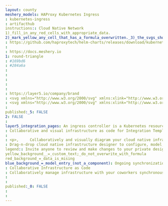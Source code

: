 ```yaml
---
layout: county 
meshery_models: HAProxy Kubernetes Ingress
: kubernetes-ingress
: artifacthub
instructions:: Cloud Native Network
1)_fill_in_any_red_cells_with_appropriate_data.
2)_mark_yellow_any_cell_that_has_a_formula_overwritten._3)_the_svgs_shouldn't_have_xml_header_they_are_added_programmatically_through_workflows: Service Proxy
: https://github.com/haproxytech/helm-charts/releases/download/kubernetes-ingress-1.32.1/kubernetes-ingress-1.32.1.tgz
: 
: https://docs.meshery.io
1: round-triangle
: #169bd6
: #284a6a
: 
: 
: 
: 
: 
: https://layer5.io/company/brand
: <svg xmlns="http://www.w3.org/2000/svg" xmlns:xlink="http://www.w3.org/1999/xlink" width="64" height="64"><style><![CDATA[.H{stroke-miterlimit:10}]]></style><g fill="none" class="H"><g stroke="#284a6a"><path d="M31.973 23.69l-6.65-7.518" stroke-width=".26"/><path d="M11 17.908l5.205 7.6" stroke-width=".13"/><g stroke-width=".26"><path d="M31.973 23.7l6.578-7.6m1.374 15.987l7.807-6.578m-7.807 6.568l7.807 6.867m-9.108 8.676l-6.65-7.373m-6.65 7.373l6.65-7.373m-15.76-1.592l7.518-6.578m-7.517-6.58l7.518 6.578m8.24-8.386l-15.76 1.807m15.76-1.806l15.76 1.807"/><path d="M39.925 32.077L38.55 16.1m1.375 15.977l-1.3 15.542"/><path d="M47.732 38.944l-15.76 1.3m-15.758-1.59l15.76 1.6"/><path d="M25.323 47.62l-1.6-15.542m1.6-15.905l-1.6 15.903"/></g><g stroke-width=".13"><path d="M8.985 27.522l7.23-2.024m1.517-14.746l7.6 5.422m1.726-8.82l-1.735 8.82m1.735-8.82L38.55 16.1"/><path d="M36.816 7.354L38.55 16.1m7.592-5.348l-7.6 5.35m14.395 1.806L38.55 16.1m9.182 9.398l5.205-7.6m-5.205 7.6l7.373 2.024"/><path d="M47.732 25.498l7.23 10.988M36.816 7.354l-11.494 8.82"/><path d="M47.732 25.498l-1.6-14.747m1.6 28.193l7.23-2.458"/><path d="M47.732 38.944l7.373-11.422m-7.373 11.422l5.205 7.012m-5.205-7.012l-1.6 14.168m-7.508-5.492l7.518 5.494"/><path d="M38.624 47.62l14.313-1.663M38.624 47.62L36.9 56.5m1.724-8.88L27.058 56.5m-1.735-8.88l1.735 8.9"/><path d="M25.323 47.62L36.9 56.5m-11.567-8.88l-7.6 5.494m7.6-5.494L11 46.028m5.214-7.373L11 46.028"/><path d="M16.214 38.655l1.518 14.458m-1.518-14.458l-7.3-2.24m7.3-10.917l-7.3 10.916"/><path d="M16.214 38.655l-7.23-11.132m8.748-16.77L16.214 25.5"/><path d="M11 17.908l14.313-1.735"/></g></g><g stroke="#24405d" stroke-width=".101"><path d="M17.732 10.752L12.166 8.15m5.566 2.602L17.3 4.68m9.758 2.674L17.3 4.68"/><path d="M27.058 7.354l-4.193-5.132m4.193 5.132L28.792 1.2m-11.06 9.552l5.132-8.53m13.952 5.132L28.792 1.2"/><path d="M36.816 7.354L35 .993m-7.952 6.36L35 .993m1.816 6.36l4.193-5.132m5.133 8.53L41 2.222"/><path d="M46.142 10.752l.506-6.072m-9.832 2.674l9.83-2.675m-.504 6.073l5.7-2.892m-5.7 2.892l9.903 1.518"/><path d="M52.937 17.908l3.108-5.638m-3.108 5.638L51.852 7.86m1.085 10.048l6.506-.506m-6.506.506l8.9 5.06"/><path d="M55.105 27.522l4.337-10.12m-4.337 10.12l6.723-4.554m-6.723 4.554l7.518 1.518m-7.663 7.446l7.663-7.446"/><path d="M54.96 36.486l7.88-1.446m-7.735-7.518l7.735 7.518m-7.88 1.446l6.723 4.482m-8.746 4.988l8.747-4.988"/><path d="M52.937 45.956l6.434.65m-4.4-10.12l4.4 10.12m-6.424-.65l3.036 5.7m-3.036-5.7l-1.157 9.976"/><path d="M51.78 55.932l-5.638-2.82m0 0l.434 6.3m-.434-6.3l9.83-1.446m-9.83 1.446L41 61.787"/><path d="M36.9 56.5l4.1 5.277M36.9 56.5l9.687 2.892M36.9 56.5L35 63.006m1.9-6.506l-8.096 6.506"/><path d="M27.058 56.5l1.735 6.506M27.058 56.5L35 63.006M27.058 56.5l-4.12 5.277m-5.206-8.665l5.205 8.675"/><path d="M27.058 56.5l-9.83 3.036m.504-6.424l-.506 6.434m.506-6.434l-5.638 3.108M11 46.028l1.084 10.193"/><path d="M17.732 53.112L7.83 51.74M11 46.028l-3.18 5.7m3.18-5.7l-6.506.65m6.506-.65L2.046 41.04m6.867-4.626L2.046 41.04m6.867-4.626L1.106 35.04"/><path d="M8.913 36.414l-4.4 10.265m4.472-19.157l-7.88 7.518"/><path d="M8.913 36.414L1.106 29.04m7.88-1.518L2.263 23.04"/><path d="M8.985 27.522l-7.88 1.518m7.88-1.518l-4.482-10.12"/><path d="M11 17.908l-6.506-.506m6.506.506L2.263 23.04M11 17.908L7.9 12.56m3.1 5.348l1.157-9.76"/><path d="M17.732 10.752L7.9 12.56"/></g></g><path d="M19.862 35.835l.053-7.6 7.605.053-.053 7.6zm8.228-8.372l.053-7.6 7.605.053-.053 7.6zm-.002 16.67l.053-7.6 7.605.053-.053 7.6zm8.3-8.37l.053-7.6 7.605.053-.053 7.6z" fill="#256ea5"/><path d="M35.95 18.744l.037-5.277 5.3.037-.037 5.277zm-13.25-.001l.037-5.277 5.3.037L28 18.78zm-9.172 9.4l.037-5.277 5.3.037-.037 5.277zM13.522 41.4l.055-5.277 5.298.055-.055 5.277zm31.598-.1l.037-5.277 5.3.037-.037 5.277zm.107-13.12l.055-5.277 5.298.055-.055 5.277z" fill="#3378bc"/><path d="M9.233 19.63l.024-3.47 3.463.024-.024 3.47zm6.77-7.062l.024-3.47 3.463.024-.024 3.47zm9.32-3.493l.024-3.47 3.463.024-.024 3.47zM7.194 29.24l.024-3.47 3.44.024-.024 3.47zm43.993-13.032l3.47-.024.024 3.463-3.47.024zm-6.773-7.18l3.47-.024.024 3.463-3.47.024zm-9.35-3.406l3.47-.024.024 3.463-3.47.024zm18.14 20.186l3.47-.024.024 3.463-3.47.024z" fill="#169bd6"/><path d="M22.627 50.4l.037-5.277 5.3.037-.037 5.277zm13.25 0l.037-5.277 5.3.037-.037 5.277z" fill="#3378bc"/><path d="M51.164 47.73l.024-3.47 3.463.024-.024 3.47zm-6.698 7.134l.024-3.47 3.463.024-.024 3.47zm-9.32 3.42l.024-3.47 3.463.024-.024 3.47zM53.202 38.12l.024-3.47 3.463.024-.024 3.47zM9.24 44.26l3.47-.024.024 3.463-3.47.024zm6.772 7.108l3.47-.024.024 3.463-3.47.024zm9.276 3.405l3.47-.024.024 3.463-3.47.024zM7.22 34.66l3.47-.024.024 3.463-3.47.024z" fill="#169bd6"/><g fill="#00a8da"><use xlink:href="#B" x="47.244" y="9.319"/><use xlink:href="#B" x="49.718" y="14.997"/><use xlink:href="#B" x="43.896" y="4.295"/><use xlink:href="#B"/><use xlink:href="#B" x="-10.993" y="20.964"/><use xlink:href="#B" x="39.674" y="0.001"/><use xlink:href="#B" x="-9.9" y="14.995"/><use xlink:href="#B" x="10.772" y="-5.823"/><use xlink:href="#B" x="-7.572" y="9.317"/><use xlink:href="#B" x="-4.15" y="4.223"/><path d="M16.33 3.73l1.88-.013.013 1.916-1.88.013zM27.942.034l1.88-.013.013 1.916-1.88.013z"/><use xlink:href="#B" x="34.577" y="-3.348"/><use xlink:href="#B" x="50.666" y="20.893"/><path d="M34.057 1.88L34.07 0l1.916.013-.013 1.88z"/><use xlink:href="#B" x="28.827" y="-5.896"/><use xlink:href="#B" x="39.672" y="47.9"/><use xlink:href="#B" x="50.666" y="26.935"/><use xlink:href="#B" x="-0.002" y="47.899"/><use xlink:href="#B" x="49.718" y="32.987"/><use xlink:href="#B" x="28.825" y="53.797"/><use xlink:href="#B" x="47.243" y="38.655"/><use xlink:href="#B" x="43.895" y="43.751"/><path d="M45.7 58.534l1.88-.013.013 1.916-1.88.013zm-11.542 3.55l1.88-.013.013 1.916-1.88.013z"/><use xlink:href="#B" x="5.167" y="51.467"/><use xlink:href="#B" x="-7.645" y="38.581"/><use xlink:href="#B" x="-9.902" y="32.977"/><use xlink:href="#B" x="-4.225" y="43.749"/><use xlink:href="#B" x="-10.993" y="26.934"/><use xlink:href="#B" x="16.814" y="54.961"/><use xlink:href="#B" x="10.7" y="53.723"/></g><defs ><path id="B" d="M11.2 9.013l.013-1.88 1.916.013-.013 1.88z"/></defs></svg>
: <svg xmlns="http://www.w3.org/2000/svg" xmlns:xlink="http://www.w3.org/1999/xlink" width="64" height="64"><style><![CDATA[.H{stroke-miterlimit:10}]]></style><g fill="none" class="H"><g stroke="#fff"><path d="M31.973 23.69l-6.65-7.518" stroke-width=".26"/><path d="M11 17.908l5.205 7.6" stroke-width=".13"/><g stroke-width=".26"><path d="M31.973 23.7l6.578-7.6m1.374 15.987l7.807-6.578m-7.807 6.568l7.807 6.867m-9.108 8.676l-6.65-7.373m-6.65 7.373l6.65-7.373m-15.76-1.592l7.518-6.578m-7.517-6.58l7.518 6.578m8.24-8.386l-15.76 1.807m15.76-1.806l15.76 1.807"/><path d="M39.925 32.077L38.55 16.1m1.375 15.977l-1.3 15.542"/><path d="M47.732 38.944l-15.76 1.3m-15.758-1.59l15.76 1.6"/><path d="M25.323 47.62l-1.6-15.542m1.6-15.905l-1.6 15.903"/></g><g stroke-width=".13"><path d="M8.985 27.522l7.23-2.024m1.517-14.746l7.6 5.422m1.726-8.82l-1.735 8.82m1.735-8.82L38.55 16.1"/><path d="M36.816 7.354L38.55 16.1m7.592-5.348l-7.6 5.35m14.395 1.806L38.55 16.1m9.182 9.398l5.205-7.6m-5.205 7.6l7.373 2.024"/><path d="M47.732 25.498l7.23 10.988M36.816 7.354l-11.494 8.82"/><path d="M47.732 25.498l-1.6-14.747m1.6 28.193l7.23-2.458"/><path d="M47.732 38.944l7.373-11.422m-7.373 11.422l5.205 7.012m-5.205-7.012l-1.6 14.168m-7.508-5.492l7.518 5.494"/><path d="M38.624 47.62l14.313-1.663M38.624 47.62L36.9 56.5m1.724-8.88L27.058 56.5m-1.735-8.88l1.735 8.9"/><path d="M25.323 47.62L36.9 56.5m-11.567-8.88l-7.6 5.494m7.6-5.494L11 46.028m5.214-7.373L11 46.028"/><path d="M16.214 38.655l1.518 14.458m-1.518-14.458l-7.3-2.24m7.3-10.917l-7.3 10.916"/><path d="M16.214 38.655l-7.23-11.132m8.748-16.77L16.214 25.5"/><path d="M11 17.908l14.313-1.735"/></g></g><g stroke="#fff" stroke-width=".101"><path d="M17.732 10.752L12.166 8.15m5.566 2.602L17.3 4.68m9.758 2.674L17.3 4.68"/><path d="M27.058 7.354l-4.193-5.132m4.193 5.132L28.792 1.2m-11.06 9.552l5.132-8.53m13.952 5.132L28.792 1.2"/><path d="M36.816 7.354L35 .993m-7.952 6.36L35 .993m1.816 6.36l4.193-5.132m5.133 8.53L41 2.222"/><path d="M46.142 10.752l.506-6.072m-9.832 2.674l9.83-2.675m-.504 6.073l5.7-2.892m-5.7 2.892l9.903 1.518"/><path d="M52.937 17.908l3.108-5.638m-3.108 5.638L51.852 7.86m1.085 10.048l6.506-.506m-6.506.506l8.9 5.06"/><path d="M55.105 27.522l4.337-10.12m-4.337 10.12l6.723-4.554m-6.723 4.554l7.518 1.518m-7.663 7.446l7.663-7.446"/><path d="M54.96 36.486l7.88-1.446m-7.735-7.518l7.735 7.518m-7.88 1.446l6.723 4.482m-8.746 4.988l8.747-4.988"/><path d="M52.937 45.956l6.434.65m-4.4-10.12l4.4 10.12m-6.424-.65l3.036 5.7m-3.036-5.7l-1.157 9.976"/><path d="M51.78 55.932l-5.638-2.82m0 0l.434 6.3m-.434-6.3l9.83-1.446m-9.83 1.446L41 61.787"/><path d="M36.9 56.5l4.1 5.277M36.9 56.5l9.687 2.892M36.9 56.5L35 63.006m1.9-6.506l-8.096 6.506"/><path d="M27.058 56.5l1.735 6.506M27.058 56.5L35 63.006M27.058 56.5l-4.12 5.277m-5.206-8.665l5.205 8.675"/><path d="M27.058 56.5l-9.83 3.036m.504-6.424l-.506 6.434m.506-6.434l-5.638 3.108M11 46.028l1.084 10.193"/><path d="M17.732 53.112L7.83 51.74M11 46.028l-3.18 5.7m3.18-5.7l-6.506.65m6.506-.65L2.046 41.04m6.867-4.626L2.046 41.04m6.867-4.626L1.106 35.04"/><path d="M8.913 36.414l-4.4 10.265m4.472-19.157l-7.88 7.518"/><path d="M8.913 36.414L1.106 29.04m7.88-1.518L2.263 23.04"/><path d="M8.985 27.522l-7.88 1.518m7.88-1.518l-4.482-10.12"/><path d="M11 17.908l-6.506-.506m6.506.506L2.263 23.04M11 17.908L7.9 12.56m3.1 5.348l1.157-9.76"/><path d="M17.732 10.752L7.9 12.56"/></g></g><path d="M19.862 35.835l.053-7.6 7.605.053-.053 7.6zm8.228-8.372l.053-7.6 7.605.053-.053 7.6zm-.002 16.67l.053-7.6 7.605.053-.053 7.6zm8.3-8.37l.053-7.6 7.605.053-.053 7.6z" fill="#fff"/><path d="M35.95 18.744l.037-5.277 5.3.037-.037 5.277zm-13.25-.001l.037-5.277 5.3.037L28 18.78zm-9.172 9.4l.037-5.277 5.3.037-.037 5.277zM13.522 41.4l.055-5.277 5.298.055-.055 5.277zm31.598-.1l.037-5.277 5.3.037-.037 5.277zm.107-13.12l.055-5.277 5.298.055-.055 5.277z" fill="#fff"/><path d="M9.233 19.63l.024-3.47 3.463.024-.024 3.47zm6.77-7.062l.024-3.47 3.463.024-.024 3.47zm9.32-3.493l.024-3.47 3.463.024-.024 3.47zM7.194 29.24l.024-3.47 3.44.024-.024 3.47zm43.993-13.032l3.47-.024.024 3.463-3.47.024zm-6.773-7.18l3.47-.024.024 3.463-3.47.024zm-9.35-3.406l3.47-.024.024 3.463-3.47.024zm18.14 20.186l3.47-.024.024 3.463-3.47.024z" fill="#fff"/><path d="M22.627 50.4l.037-5.277 5.3.037-.037 5.277zm13.25 0l.037-5.277 5.3.037-.037 5.277z" fill="#fff"/><path d="M51.164 47.73l.024-3.47 3.463.024-.024 3.47zm-6.698 7.134l.024-3.47 3.463.024-.024 3.47zm-9.32 3.42l.024-3.47 3.463.024-.024 3.47zM53.202 38.12l.024-3.47 3.463.024-.024 3.47zM9.24 44.26l3.47-.024.024 3.463-3.47.024zm6.772 7.108l3.47-.024.024 3.463-3.47.024zm9.276 3.405l3.47-.024.024 3.463-3.47.024zM7.22 34.66l3.47-.024.024 3.463-3.47.024z" fill="#fff"/><g fill="#fff"><use xlink:href="#B" x="47.244" y="9.319"/><use xlink:href="#B" x="49.718" y="14.997"/><use xlink:href="#B" x="43.896" y="4.295"/><use xlink:href="#B"/><use xlink:href="#B" x="-10.993" y="20.964"/><use xlink:href="#B" x="39.674" y="0.001"/><use xlink:href="#B" x="-9.9" y="14.995"/><use xlink:href="#B" x="10.772" y="-5.823"/><use xlink:href="#B" x="-7.572" y="9.317"/><use xlink:href="#B" x="-4.15" y="4.223"/><path d="M16.33 3.73l1.88-.013.013 1.916-1.88.013zM27.942.034l1.88-.013.013 1.916-1.88.013z"/><use xlink:href="#B" x="34.577" y="-3.348"/><use xlink:href="#B" x="50.666" y="20.893"/><path d="M34.057 1.88L34.07 0l1.916.013-.013 1.88z"/><use xlink:href="#B" x="28.827" y="-5.896"/><use xlink:href="#B" x="39.672" y="47.9"/><use xlink:href="#B" x="50.666" y="26.935"/><use xlink:href="#B" x="-0.002" y="47.899"/><use xlink:href="#B" x="49.718" y="32.987"/><use xlink:href="#B" x="28.825" y="53.797"/><use xlink:href="#B" x="47.243" y="38.655"/><use xlink:href="#B" x="43.895" y="43.751"/><path d="M45.7 58.534l1.88-.013.013 1.916-1.88.013zm-11.542 3.55l1.88-.013.013 1.916-1.88.013z"/><use xlink:href="#B" x="5.167" y="51.467"/><use xlink:href="#B" x="-7.645" y="38.581"/><use xlink:href="#B" x="-9.902" y="32.977"/><use xlink:href="#B" x="-4.225" y="43.749"/><use xlink:href="#B" x="-10.993" y="26.934"/><use xlink:href="#B" x="16.814" y="54.961"/><use xlink:href="#B" x="10.7" y="53.723"/></g><defs ><path id="B" d="M11.2 9.013l.013-1.88 1.916.013-.013 1.88z"/></defs></svg>
: 
published:_5: FALSE
2: FALSE
: 
layer5_integration_pages: An ingress controller is a Kubernetes resource that routes traffic from outside your cluster to services within the cluster.
: Collaborative and visual infrastructure as code for Integration Template
: 
: <p>,     Collaboratively and visually diagram your cloud native infrastructure with GitOps-style pipeline integration. Design, test, and manage configuration your Kubernetes-based, containerized applications as a visual topology., </p>, <p>,     Looking for best practice cloud native design and deployment best practices? Choose from thousands of pre-built components in MeshMap. Choose from hundreds of ready-made design patterns by importing templates from Meshery Catalog or use our low code designer, MeshMap, to create and deploy your own cloud native infrastructure designs., </p>
: Drag-n-drop cloud native infrastructure designer to configure, model, and deploy your workloads.
legend:: Invite anyone to review and make changes to your private designs.
yellow_background__=_custom_text;_do_not_overwrite_with_formula
red_background_=_data_is_mising
blue_background_=_model_entry_(not_a_component): Ongoing synchronization of Kubernetes configuration and changes across any number of clusters.
: Collaborative Infrastructure as Code
: Collaboratively manage infrastructure with your coworkers synchronously sharing the same designs.
: 
: 
published:_0: FALSE
: 
: 
---
```

